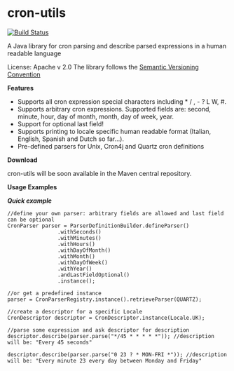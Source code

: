 cron-utils
===========

[![Build Status](https://travis-ci.org/jmrozanec/cron-utils.png?branch=master)](https://travis-ci.org/jmrozanec/cron-utils)

A Java library for cron parsing and describe parsed expressions in a human readable language

License: Apache v 2.0
The library follows the [Semantic Versioning Convention](http://semver.org/)

**Features**

 * Supports all cron expression special characters including * / , - ? L W, #.
 * Supports arbitrary cron expressions. Supported fields are: second, minute, hour, day of month, month, day of week, year.
 * Support for optional last field!
 * Supports printing to locale specific human readable format (Italian, English, Spanish and Dutch so far...).
 * Pre-defined parsers for Unix, Cron4j and Quartz cron definitions

**Download**

cron-utils will be soon available in the Maven central repository.

**Usage Examples**

***Quick example***

    //define your own parser: arbitrary fields are allowed and last field can be optional
    CronParser parser = ParserDefinitionBuilder.defineParser()
                    .withSeconds()
                    .withMinutes()
                    .withHours()
                    .withDayOfMonth()
                    .withMonth()
                    .withDayOfWeek()
                    .withYear()
                    .andLastFieldOptional()
                    .instance();

    //or get a predefined instance
    parser = CronParserRegistry.instance().retrieveParser(QUARTZ);

    //create a descriptor for a specific Locale
    CronDescriptor descriptor = CronDescriptor.instance(Locale.UK);

    //parse some expression and ask descriptor for description
    descriptor.describe(parser.parse("*/45 * * * * *")); //description will be: "Every 45 seconds"

    descriptor.describe(parser.parse("0 23 ? * MON-FRI *")); //description will be: "Every minute 23 every day between Monday and Friday"
